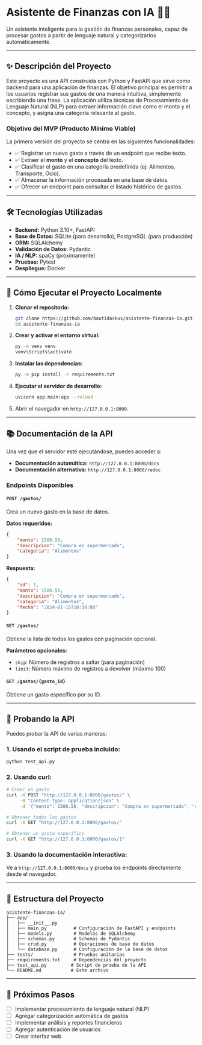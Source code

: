 # Asistente de Finanzas con IA 🤖💸

Un asistente inteligente para la gestión de finanzas personales, capaz de procesar gastos a partir de lenguaje natural y categorizarlos automáticamente.

---

## ✨ Descripción del Proyecto

Este proyecto es una API construida con Python y FastAPI que sirve como backend para una aplicación de finanzas. El objetivo principal es permitir a los usuarios registrar sus gastos de una manera intuitiva, simplemente escribiendo una frase. La aplicación utiliza técnicas de Procesamiento de Lenguaje Natural (NLP) para extraer información clave como el monto y el concepto, y asigna una categoría relevante al gasto.

### **Objetivo del MVP (Producto Mínimo Viable)**
La primera versión del proyecto se centra en las siguientes funcionalidades:
-   ✅ Registrar un nuevo gasto a través de un endpoint que recibe texto.
-   ✅ Extraer el **monto** y el **concepto** del texto.
-   ✅ Clasificar el gasto en una categoría predefinida (ej: Alimentos, Transporte, Ocio).
-   ✅ Almacenar la información procesada en una base de datos.
-   ✅ Ofrecer un endpoint para consultar el listado histórico de gastos.

---

## 🛠️ Tecnologías Utilizadas

* **Backend:** Python 3.10+, FastAPI
* **Base de Datos:** SQLite (para desarrollo), PostgreSQL (para producción)
* **ORM:** SQLAlchemy
* **Validación de Datos:** Pydantic
* **IA / NLP:** spaCy (próximamente)
* **Pruebas:** Pytest
* **Despliegue:** Docker

---

## 🚀 Cómo Ejecutar el Proyecto Localmente

1.  **Clonar el repositorio:**
    ```bash
    git clone https://github.com/bautidaskus/asistente-finanzas-ia.git
    cd asistente-finanzas-ia
    ```

2.  **Crear y activar el entorno virtual:**
    ```bash
    py -m venv venv
    venv\Scripts\activate
    ```

3.  **Instalar las dependencias:**
    ```bash
    py -m pip install -r requirements.txt
    ```

4.  **Ejecutar el servidor de desarrollo:**
    ```bash
    uvicorn app.main:app --reload
    ```

5.  Abrir el navegador en `http://127.0.0.1:8000`.

---

## 📚 Documentación de la API

Una vez que el servidor esté ejecutándose, puedes acceder a:
- **Documentación automática:** `http://127.0.0.1:8000/docs`
- **Documentación alternativa:** `http://127.0.0.1:8000/redoc`

### Endpoints Disponibles

#### `POST /gastos/`
Crea un nuevo gasto en la base de datos.

**Datos requeridos:**
```json
{
    "monto": 1500.50,
    "descripcion": "Compra en supermercado",
    "categoria": "Alimentos"
}
```

**Respuesta:**
```json
{
    "id": 1,
    "monto": 1500.50,
    "descripcion": "Compra en supermercado",
    "categoria": "Alimentos",
    "fecha": "2024-01-15T10:30:00"
}
```

#### `GET /gastos/`
Obtiene la lista de todos los gastos con paginación opcional.

**Parámetros opcionales:**
- `skip`: Número de registros a saltar (para paginación)
- `limit`: Número máximo de registros a devolver (máximo 100)

#### `GET /gastos/{gasto_id}`
Obtiene un gasto específico por su ID.

---

## 🧪 Probando la API

Puedes probar la API de varias maneras:

### 1. Usando el script de prueba incluido:
```bash
python test_api.py
```

### 2. Usando curl:
```bash
# Crear un gasto
curl -X POST "http://127.0.0.1:8000/gastos/" \
     -H "Content-Type: application/json" \
     -d '{"monto": 1500.50, "descripcion": "Compra en supermercado", "categoria": "Alimentos"}'

# Obtener todos los gastos
curl -X GET "http://127.0.0.1:8000/gastos/"

# Obtener un gasto específico
curl -X GET "http://127.0.0.1:8000/gastos/1"
```

### 3. Usando la documentación interactiva:
Ve a `http://127.0.0.1:8000/docs` y prueba los endpoints directamente desde el navegador.

---

## 📁 Estructura del Proyecto

```
asistente-finanzas-ia/
├── app/
│   ├── __init__.py
│   ├── main.py          # Configuración de FastAPI y endpoints
│   ├── models.py        # Modelos de SQLAlchemy
│   ├── schemas.py       # Schemas de Pydantic
│   ├── crud.py          # Operaciones de base de datos
│   └── database.py      # Configuración de la base de datos
├── tests/               # Pruebas unitarias
├── requirements.txt     # Dependencias del proyecto
├── test_api.py         # Script de prueba de la API
└── README.md           # Este archivo
```

---

## 🔄 Próximos Pasos

- [ ] Implementar procesamiento de lenguaje natural (NLP)
- [ ] Agregar categorización automática de gastos
- [ ] Implementar análisis y reportes financieros
- [ ] Agregar autenticación de usuarios
- [ ] Crear interfaz web